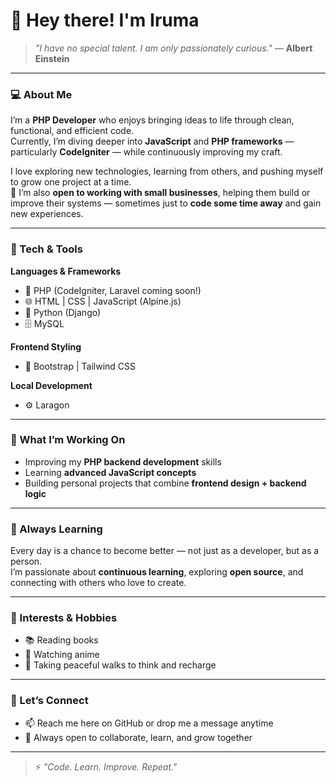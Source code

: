 # 👋 Hey there! I'm Iruma

> *"I have no special talent. I am only passionately curious."* — **Albert Einstein**

---

### 💻 About Me

I’m a **PHP Developer** who enjoys bringing ideas to life through clean, functional, and efficient code.  
Currently, I’m diving deeper into **JavaScript** and **PHP frameworks** — particularly **CodeIgniter** — while continuously improving my craft.

I love exploring new technologies, learning from others, and pushing myself to grow one project at a time.  
💼 I’m also **open to working with small businesses**, helping them build or improve their systems — sometimes just to **code some time away** and gain new experiences.

---

### 🧠 Tech & Tools

**Languages & Frameworks**
- 🐘 PHP (CodeIgniter, Laravel coming soon!)
- 🌐 HTML | CSS | JavaScript (Alpine.js)
- 🐍 Python (Django)
- 🗄️ MySQL

**Frontend Styling**
- 🎨 Bootstrap | Tailwind CSS

**Local Development**
- ⚙️ Laragon

---

### 🚀 What I’m Working On
- Improving my **PHP backend development** skills  
- Learning **advanced JavaScript concepts**  
- Building personal projects that combine **frontend design + backend logic**

---

### 🌱 Always Learning

Every day is a chance to become better — not just as a developer, but as a person.  
I’m passionate about **continuous learning**, exploring **open source**, and connecting with others who love to create.

---

### 🎯 Interests & Hobbies
- 📚 Reading books  
- 🎌 Watching anime  
- 🚶 Taking peaceful walks to think and recharge  

---

### 💬 Let’s Connect

- 📫 Reach me here on GitHub or drop me a message anytime  
- 💞 Always open to collaborate, learn, and grow together  

---

> ⚡ *"Code. Learn. Improve. Repeat."*
